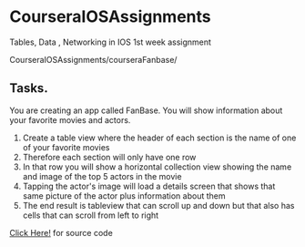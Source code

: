 # CourseraIOSAssignments


Tables, Data , Networking in IOS 1st week assignment


CourseraIOSAssignments/courseraFanbase/


 ## Tasks.

   You are creating an app called FanBase. You will show information about your favorite movies and actors.

  1. Create a table view where the header of each section is the name of one of your favorite movies
  2. Therefore each section will only have one row
  3. In that row you will show a horizontal collection view showing the name and image of the top 5 actors in the movie
  4. Tapping the actor's image will load a details screen that shows that same picture of the actor plus information about them
  5. The end result is tableview that can scroll up and down but that also has cells that can scroll from left to right
  
  [Click Here!](https://github.com/AkshayDevkate/CourseraIOSAssignments/tree/main/courseraFanbase) for source code
